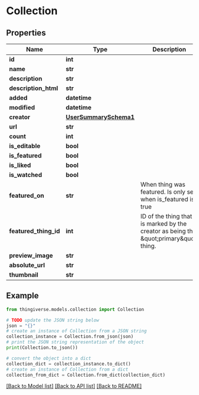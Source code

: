 # Collection


## Properties

Name | Type | Description | Notes
------------ | ------------- | ------------- | -------------
**id** | **int** |  | 
**name** | **str** |  | 
**description** | **str** |  | 
**description_html** | **str** |  | [optional] 
**added** | **datetime** |  | 
**modified** | **datetime** |  | 
**creator** | [**UserSummarySchema1**](UserSummarySchema1.md) |  | 
**url** | **str** |  | 
**count** | **int** |  | 
**is_editable** | **bool** |  | 
**is_featured** | **bool** |  | 
**is_liked** | **bool** |  | [optional] 
**is_watched** | **bool** |  | 
**featured_on** | **str** | When thing was featured. Is only set when is_featured is true | [optional] 
**featured_thing_id** | **int** | ID of the thing that is marked by the creator as being the \&quot;primary\&quot; thing. | 
**preview_image** | **str** |  | 
**absolute_url** | **str** |  | 
**thumbnail** | **str** |  | 

## Example

```python
from thingiverse.models.collection import Collection

# TODO update the JSON string below
json = "{}"
# create an instance of Collection from a JSON string
collection_instance = Collection.from_json(json)
# print the JSON string representation of the object
print(Collection.to_json())

# convert the object into a dict
collection_dict = collection_instance.to_dict()
# create an instance of Collection from a dict
collection_from_dict = Collection.from_dict(collection_dict)
```
[[Back to Model list]](../README.md#documentation-for-models) [[Back to API list]](../README.md#documentation-for-api-endpoints) [[Back to README]](../README.md)


